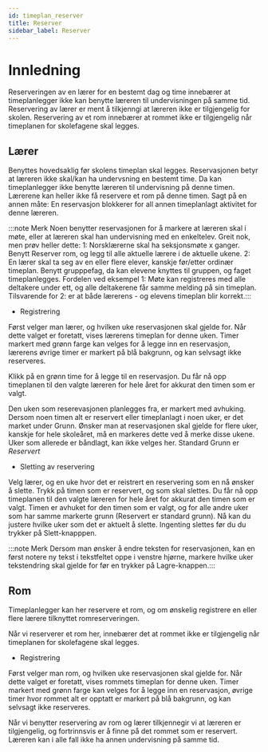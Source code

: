 ```yaml
---
id: timeplan_reserver
title: Reserver
sidebar_label: Reserver
---
```


# Innledning

Reserveringen av en lærer for en bestemt dag og time innebærer at timeplanlegger ikke kan benytte læreren til undervisningen på samme tid. 
Reservering av lærer er ment å tilkjenngi at læreren ikke er tilgjengelig for skolen.
Reservering av et rom innebærer at rommet ikke er tilgjengelig når timeplanen for skolefagene skal legges.

## Lærer
Benyttes hovedsaklig før skolens timeplan skal legges. Reservasjonen betyr at læreren ikke skal/kan ha undervsning en bestemt time. Da kan timeplanlegger ikke benytte læreren til undervisning på denne timen. Lærerene kan heller ikke få reservere et rom på denne timen. Sagt på en annen måte: En reservasjon blokkerer for all annen timeplanlagt aktivitet for denne læreren.

:::note Merk
Noen benytter reservasjonen for å markere at læreren skal i møte, eller at læreren skal han undervisning med en enkeltelev. Greit nok, men prøv heller dette: 
1: Norsklærerne skal ha seksjonsmøte x ganger. Benytt Reserver rom, og legg til alle aktuelle lærere i de aktuelle ukene.
2: En lærer skal ta seg av en eller flere elever, kanskje før/etter ordinær timeplan. Benytt grupppefag, da kan elevene knyttes til gruppen, og faget timeplanlegges.
Fordelen ved eksempel 1: Møte kan registreres med alle deltakere under ett, og alle deltakerene får samme melding på sin timeplan. Tilsvarende for 2: er at både lærerens - og elevens timeplan blir korrekt.:::


- Registrering

Først velger man lærer, og hvilken uke reservasjonen skal gjelde for. Når dette valget er foretatt, vises lærerens timeplan for denne uken. Timer markert med grønn farge kan velges for å legge inn en reservasjon, lærerens øvrige timer er markert på blå bakgrunn, og kan selvsagt ikke reserveres.

Klikk på en grønn time for å legge til en reservasjon. Du får nå opp timeplanen til den valgte læreren for hele året for akkurat den timen som er valgt. 

Den uken som reserevasjonen planlegges fra, er markert med avhuking. Dersom noen timen alt er reservert eller timeplanlagt i noen uker, er det market under Grunn. Ønsker man at reservasjonen skal gjelde for flere uker, kanskje for hele skoleåret, må en markeres dette ved å merke disse ukene. Uker som allerede er båndlagt, kan ikke velges her. Standard Grunn er *Reservert*

- Sletting av reservering

Velg lærer, og en uke hvor det er reistrert en reservering som en nå ønsker å slette. Trykk på timen som er reservert, og som skal slettes. Du får nå opp timeplanen til den valgte læreren for hele året for akkurat den timen som er valgt. Timen er avhuket for den timen som er valgt, og for alle andre uker som har samme markerte grunn (Reservert er standard grunn). Nå kan du justere hvilke uker som det er aktuelt å slette. Ingenting slettes før du du trykker på Slett-knapppen. 

:::note Merk
Dersom man ønsker å endre teksten for reservasjonen, kan en først notere ny tekst i tekstfeltet oppe i venstre hjørne, markere hvilke uker tekstendring skal gjelde for før en trykker på Lagre-knappen.:::

## Rom 
Timeplanlegger kan her reservere et rom, og om ønskelig registrere en eller flere lærere tilknyttet romreserveringen.

Når vi reserverer et rom her, innebærer det at rommet ikke er tilgjengelig når timeplanen for skolefagene skal legges. 

- Registrering

Først velger man rom, og hvilken uke reservasjonen skal gjelde for. Når dette valget er foretatt, vises rommets timeplan for denne uken. Timer markert med grønn farge kan velges for å legge inn en reservasjon, øvrige timer hvor rommet alt er opptatt er markert på blå bakgrunn, og kan selvsagt ikke reserveres.


Når vi benytter reservering av rom og lærer tilkjennegir vi at læreren er tilgjengelig, og fortrinnsvis er å finne på det rommet som er reservert. Læreren kan i alle fall ikke ha annen undervisning på samme tid.

